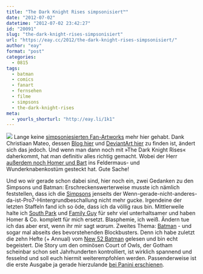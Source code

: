 ```yaml
---
title: "The Dark Knight Rises simpsonisiert™"
date: "2012-07-02"
datetime: "2012-07-02 23:42:27"
id: "20091"
slug: "the-dark-knight-rises-simpsonisiert"
url: "https://eay.cc/2012/the-dark-knight-rises-simpsonisiert/"
author: "eay"
format: "post"
categories:
  - 0815
tags:
  - batman
  - comics
  - fanart
  - fernsehen
  - filme
  - simpsons
  - the-dark-knight-rises
meta:
  - yourls_shorturl: "http://eay.li/1k1"
---
```


![](https://eay.cc/uploads/2012/simpsonsrises.jpg) Lange keine [simpsoniesierten Fan-Artworks](http://eay.cc/?s=simpsonisiert) mehr hier gehabt. Dank Christiaan Mateo, dessen [Blog hier](http://christiaanmateo.blogspot.com/) und [DeviantArt hier](http://moroteo56.deviantart.com/) zu finden ist, ändert sich das jedoch. Und wenn man dann noch mit »The Dark Knight Rises« daherkommt, hat man definitiv alles richtig gemacht. Wobei der Herr [außerdem noch Homer und Bart](http://moroteo56.deviantart.com/#/d55qyvr) ins Feldermaus- und Wunderknabenkostüm gesteckt hat. Gute Sache!

Und wo wir gerade schon dabei sind, hier noch ein, zwei Gedanken zu den Simpsons und Batman: Erschreckenswerterweise musste ich nämlich feststellen, dass ich die [Simpsons](//eay.cc/tag/simpsons/) jenseits der Wenn-gerade-nicht-anderes-da-ist-Pro7-Hintergrundbeschallung nicht mehr gucke. Irgendeine der letzten Staffeln fand ich so öde, dass ich da völlig raus bin. Mittlerweile halte ich [South Park](//eay.cc/tag/south-park/) und [Family Guy](//eay.cc/tag/family-guy/) für sehr viel unterhaltsamer und haben Homer & Co. komplett für mich ersetzt. Blasphemie, ich weiß. Ändern tue ich das aber erst, wenn ihr mir sagt _warum_. Zweites Thema: [Batman](//eay.cc/tag/batman/) - und sogar mal abseits des bevorstehenden Blockbusters. Denn ich habe zuletzt die zehn Hefte (+ Annual) vom [New 52 Batman](http://en.wikipedia.org/wiki/Batman_(comic_book)#2011_relaunch) gelesen und bin echt begeistert. Die Story um den ominösen Court of Owls, der Gotham scheinbar schon seit Jahrhunderten kontrolliert, ist wirklich spannend und fesselnd und soll euch hiermit weiterempfohlen werden. Passenderweise ist die erste Ausgabe ja gerade hierzulande [bei Panini erschienen](http://www.paninicomics.de/batman-S63.html).
